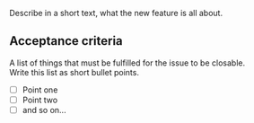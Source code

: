 Describe in a short text, what the new feature is all about.

## Acceptance criteria
A list of things that must be fulfilled for the issue to be closable.  
Write this list as short bullet points.
- [ ] Point one
- [ ] Point two
- [ ] and so on...
